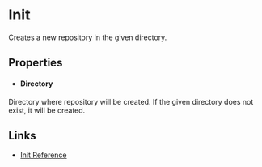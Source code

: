 Init
====

Creates a new repository in the given directory.

Properties
----------

- #### Directory
Directory where repository will be created. If the given directory does not exist, it will be created.

Links
-----
- [Init Reference](https://www.selenic.com/mercurial/hg.1.html#init)
